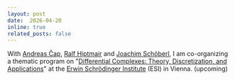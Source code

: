 ```yaml
---
layout: post
date:  2026-04-20
inline: true
related_posts: false
---
```


With [Andreas Čap](https://www.mat.univie.ac.at/~cap/), [Ralf Hiptmair](https://math.ethz.ch/sam/the-institute/people/ralf-hiptmair.html) and [Joachim Schöberl](https://www.tuwien.at/en/mg/asc/people), I am co-organizing a thematic program on "[Differential Complexes: Theory, Discretization, and Applications](https://www.esi.ac.at/events/e585/)" at the [Erwin Schrödinger Institute](https://www.esi.ac.at) (ESI) in Vienna. (upcoming)
